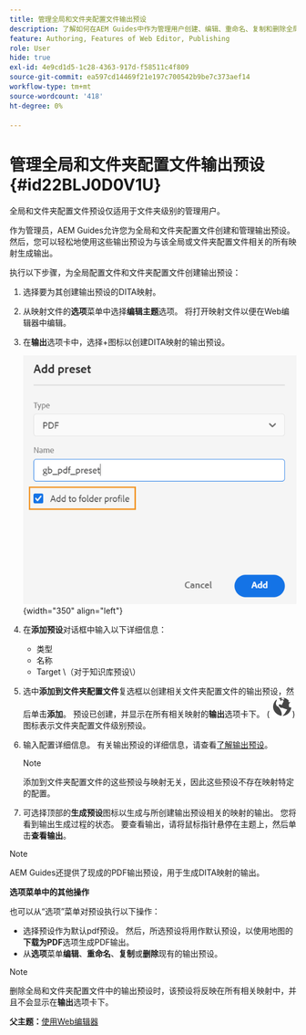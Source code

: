 ```yaml
---
title: 管理全局和文件夹配置文件输出预设
description: 了解如何在AEM Guides中作为管理用户创建、编辑、重命名、复制和删除全局和文件夹配置文件输出预设。
feature: Authoring, Features of Web Editor, Publishing
role: User
hide: true
exl-id: 4e9cd1d5-1c28-4363-917d-f58511c4f809
source-git-commit: ea597cd14469f21e197c700542b9be7c373aef14
workflow-type: tm+mt
source-wordcount: '418'
ht-degree: 0%

---
```


# 管理全局和文件夹配置文件输出预设 {#id22BLJ0D0V1U}

全局和文件夹配置文件预设仅适用于文件夹级别的管理用户。

作为管理员，AEM Guides允许您为全局和文件夹配置文件创建和管理输出预设。 然后，您可以轻松地使用这些输出预设为与该全局或文件夹配置文件相关的所有映射生成输出。

执行以下步骤，为全局配置文件和文件夹配置文件创建输出预设：

1. 选择要为其创建输出预设的DITA映射。
1. 从映射文件的&#x200B;**选项**&#x200B;菜单中选择&#x200B;**编辑主题**&#x200B;选项。 将打开映射文件以便在Web编辑器中编辑。
1. 在&#x200B;**输出**&#x200B;选项卡中，选择+图标以创建DITA映射的输出预设。

   ![](images/add-global-output-preset.png){width="350" align="left"}

1. 在&#x200B;**添加预设**&#x200B;对话框中输入以下详细信息：
   - 类型
   - 名称
   - Target \（对于知识库预设\）
1. 选中&#x200B;**添加到文件夹配置文件**&#x200B;复选框以创建相关文件夹配置文件的输出预设，然后单击&#x200B;**添加**。 预设已创建，并显示在所有相关映射的&#x200B;**输出**&#x200B;选项卡下。 \( ![](images/global-preset-icon.svg)\)图标表示文件夹配置文件级别预设。
1. 输入配置详细信息。 有关输出预设的详细信息，请查看[了解输出预设](./generate-output-understand-presets.md)。

   >[!NOTE]
   >
   > 添加到文件夹配置文件的这些预设与映射无关，因此这些预设不存在映射特定的配置。

1. 可选择顶部的&#x200B;**生成预设**&#x200B;图标以生成与所创建输出预设相关的映射的输出。 您将看到输出生成过程的状态。 要查看输出，请将鼠标指针悬停在主题上，然后单击&#x200B;**查看输出**。

>[!NOTE]
>
> AEM Guides还提供了现成的PDF输出预设，用于生成DITA映射的输出。

**选项菜单中的其他操作**

也可以从“选项”菜单对预设执行以下操作：

- 选择预设作为默认pdf预设。 然后，所选预设将用作默认预设，以使用地图的&#x200B;**下载为PDF**&#x200B;选项生成PDF输出。
- 从&#x200B;**选项**&#x200B;菜单&#x200B;**编辑**、**重命名**、**复制**&#x200B;或&#x200B;**删除**&#x200B;现有的输出预设。

>[!NOTE]
>
> 删除全局和文件夹配置文件中的输出预设时，该预设将反映在所有相关映射中，并且不会显示在&#x200B;**输出**&#x200B;选项卡下。

**父主题：**&#x200B;[&#x200B;使用Web编辑器](web-editor.md)
